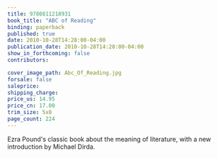 ```yaml
---
title: 9780811218931
book_title: "ABC of Reading"
binding: paperback
published: true
date: 2010-10-28T14:28:00-04:00
publication_date: 2010-10-28T14:28:00-04:00
show_in_forthcoming: false
contributors:

cover_image_path: Abc_Of_Reading.jpg
forsale: false
saleprice:
shipping_charge:
price_us: 14.95
price_cn: 17.00
trim_size: 5x8
page_count: 224
---
```

Ezra Pound's classic book about the meaning of literature, with a new introduction by Michael Dirda.

